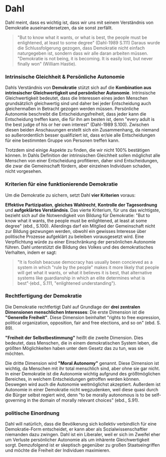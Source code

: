 # Dahl

Dahl meint, dass es wichtig ist, dass wir uns mit seinem Verständnis von Demokratie auseinandersetzen, da sie sonst zerfällt.
>"But to know what it wants, or what is best, the people must be enlightened, at least to some degree" (Dahl-1989 S.111)
Daraus wurde die Schlussfolgerung gezogen, dass Demokratie nicht einfach naturgegeben ist, sondern dass wir alle daran arbeiten müssen.
>"Demokratie is not being, it is becoming. It is easily lost, but never finally won" (William Hastie).


### Intrinsische Gleichheit & Persönliche Autonomie

Dahls Verständnis von **Demokratie** stützt sich auf die **Kombination aus intrinsischer Gleichwertigkeit und persönlicher Autonomie**.
Intrinsische Gleichwertigkeit bedeutet, dass die Interessen eines jeden Menschen grundsätzlich gleichwertig sind und daher bei jeder Entscheidung auch gleichermaßen in Betracht gezogen werden müssen.
Persönliche Autonomie beschreibt die Entscheidungsfreiheit, dass jeder kann die Entscheidung treffen kann, die für ihn am besten ist, denn "every adult is the best judge of his or her own interest" (Dahl-1989 S.100).
Zwischen diesen beiden Anschauungen erstellt sich ein Zusammenhang, da niemand so außerordentlich besser qualifiziert ist, dass er/sie alle Entscheidungen für eine bestimmten Gruppe von Personen treffen kann.

Trotzdem sind einige Aspekte zu finden, die wir nicht 100% bestätigen können.
In Dahls Definition der intrinsischen Gleichheit sollen möglichst alle Menschen von einer Entscheidung profitieren, daher sind Entscheidungen, die zwar die Gemeinschaft fördern, aber einzelnen Individuen schaden, nicht vorgesehen.


### Kriterien für eine funktionierende Demokratie

Um die Demokratie zu sichern, setzt Dahl **vier Kriterien** voraus:

**Effektive Partizipation**, **gleiches Wahlrecht**, **Kontrolle der Tagesordnung** und **aufgeklärtes Verständnis**.
Das vierte Kriterium, für uns das wichtigste, bezieht sich auf die Notwendigkeit von Bildung für Demokratie:
"But to know what it wants, the people must be enlightened, at least at some degree" (ebd., S.100).
Allerdings darf ein Mitglied der Gemeinschaft nicht zur Bildung gezwungen werden, obwohl ein gewisses Interesse über politische Prozesse aufgeklärt zu beleiben vorausgesetzt wird.
Eine Verpflichtung würde zu einer Einschränkung der persönlichen Autonomie führen.
Dahl unterstützt die Bildung des Volkes und des demokratisches Verhalten, indem er sagt:
>"It is foolish beacuse democracy has usually been concieved as a system in which "rule by the people" makes it more likely that people will get what it wants, or what it believes it is best, that alternative systems like guardianship in which an elite determines what is best"·(ebd., S.111, "enlightened understanding").


### Rechtfertigung der Demokratie

Die Demokratie rechtfertigt Dahl auf Grundlage der **drei zentralen Dimensionen menschlichen Interesses**:
Die erste Dimension ist die **"Generelle Freiheit"**.
Diese Dimension beinhaltet "rights to free expression, political organization, opposition, fair and free elections, and so on" (ebd. S. 89).

**"Freiheit der Selbstbestimmung"** heißt die zweite Dimension.
Dies bedeutet, dass Menschen, die in einem demokratischen System leben, die größten Möglichkeiten haben unter dem Gesetz das zu tun, was sie möchten.

Die dritte Dimension wird **"Moral Autonomy"** genannt.
Diese Dimension ist wichtig, da Menschen mit ihr total menschlich sind, aber ohne sie gar nicht.
In einer Demokratie ist die Autonomie wichtig aufgrund des größtmöglichen Bereiches, in welchem Entscheidungen getroffen werden können.
Deswegen wird auch die Autonomie weitmöglichst akzeptiert.
Außerdem ist Autonomie in einer Demokratie nicht wegzudenken, weil diese quasi durch die Bürger selbst regiert wird, denn "to be morally autonomous is to be self-governing in the domain of morally relevant choices" (ebd., S.91).


### politische Einordnung

Dahl will natürlich, dass die Bevölkerung sich kollektiv verbindlich für eine Demokratie-Form entscheidet, er kann aber als Sozialwissenschaftler niemanden dazu zwingen.
Dahl ist ein Liberaler, weil er sich im Zweifel eher um Verluste persönlicher Autonomie als um inhärente Gleichwertigkeit sorgt.
Demzufolgend ist er skeptisch gegenüber zu großen Staatseingriffen und möchte die Freiheit der Individuen maximieren.

